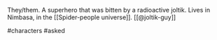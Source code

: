 They/them. A superhero that was bitten by a radioactive joltik. Lives in Nimbasa, in the [[Spider-people universe]]. [[@joltik-guy]]

#characters #asked 
